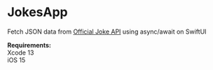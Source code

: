 # JokesApp
Fetch JSON data from [Official Joke API](https://github.com/15Dkatz/official_joke_api) using async/await on SwiftUI

**Requirements:**
<br>Xcode 13
<br>iOS 15
